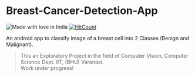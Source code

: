 # Breast-Cancer-Detection-App
 ![Made with love in India](https://madewithlove.now.sh/in?template=flat-square) [![HitCount](http://hits.dwyl.com/Harirai/Breast-Cancer-Detection-App.svg)](http://hits.dwyl.com/Harirai/Breast-Cancer-Detection-App)

An android app to classify image of a breast cell into 2 Classes (Benign and Malignant). 

> This an Exploratory Project in the field of Computer Vision,  Computer Science Dept. IIT, (BHU) Varanasi.  
> Work under progress!

